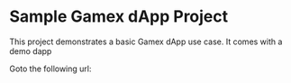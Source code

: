 # Sample Gamex dApp Project

This project demonstrates a basic Gamex dApp use case. It comes with a demo dapp

Goto the following url:
